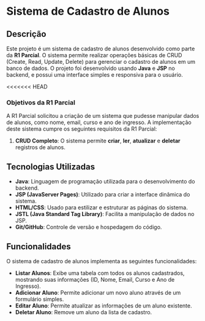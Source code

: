 # Sistema de Cadastro de Alunos

## Descrição

Este projeto é um sistema de cadastro de alunos desenvolvido como parte da **R1 Parcial**. O sistema permite realizar operações básicas de CRUD (Create, Read, Update, Delete) para gerenciar o cadastro de alunos em um banco de dados. O projeto foi desenvolvido usando **Java** e **JSP** no backend, e possui uma interface simples e responsiva para o usuário.

<<<<<<< HEAD
### Objetivos da R1 Parcial

A R1 Parcial solicitou a criação de um sistema que pudesse manipular dados de alunos, como nome, email, curso e ano de ingresso. A implementação deste sistema cumpre os seguintes requisitos da R1 Parcial:

1. **CRUD Completo**: O sistema permite **criar**, **ler**, **atualizar** e **deletar** registros de alunos.

## Tecnologias Utilizadas

- **Java**: Linguagem de programação utilizada para o desenvolvimento do backend.
- **JSP (JavaServer Pages)**: Utilizado para criar a interface dinâmica do sistema.
- **HTML/CSS**: Usado para estilizar e estruturar as páginas do sistema.
- **JSTL (Java Standard Tag Library)**: Facilita a manipulação de dados no JSP.
- **Git/GitHub**: Controle de versão e hospedagem do código.

## Funcionalidades

O sistema de cadastro de alunos implementa as seguintes funcionalidades:

- **Listar Alunos**: Exibe uma tabela com todos os alunos cadastrados, mostrando suas informações (ID, Nome, Email, Curso e Ano de Ingresso).
- **Adicionar Aluno**: Permite adicionar um novo aluno através de um formulário simples.
- **Editar Aluno**: Permite atualizar as informações de um aluno existente.
- **Deletar Aluno**: Remove um aluno da lista de cadastro.
